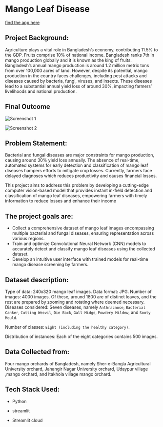 # Mango Leaf Disease 

[find the app here](https://mango-leaf-disease-spdjczea97u4mcahvwr4ng.streamlit.app/)

## Project Background:

Agriculture plays a vital role in Bangladesh’s economy, contributing 11.5% to the GDP. Fruits comprise 10% of national income. Bangladesh ranks 7th in mango production globally and it is known as the king of fruits. Bangladesh’s annual mango production is around 1.2 million metric tons from over 100,000 acres of land. However, despite its potential, mango production in the country faces challenges, including pest attacks and diseases caused by bacteria, fungi, viruses, and insects. These diseases lead to a substantial annual yield loss of around 30%, impacting farmers’ livelihoods and national production.

## Final Outcome 

![Screenshot 1](https://github.com/gbiamgaurav/mango-leaf-disease/assets/81230208/abd6a370-1ab8-4d1b-b172-74e1b9ef66d8)

![Screenshot 2](https://github.com/gbiamgaurav/mango-leaf-disease/assets/81230208/584e8885-4d91-4a18-afbf-eb53d7ac6490)


## Problem Statement:

Bacterial and fungal diseases are major constraints for mango production, causing around 30% yield loss annually. The absence of real-time, automated systems for early detection and classification of mango leaf diseases hampers efforts to mitigate crop losses. Currently, farmers face delayed diagnoses which reduces productivity and causes financial losses.

This project aims to address this problem by developing a cutting-edge computer vision-based model that provides instant in-field detection and classification of mango leaf diseases, empowering farmers with timely information to reduce losses and enhance their income

## The project goals are:

* Collect a comprehensive dataset of mango leaf images encompassing multiple bacterial and fungal diseases, ensuring representation across various regions.
* Train and optimize Convolutional Neural Network (CNN) models to accurately detect and classify mango leaf diseases using the collected dataset.
* Develop an intuitive user interface with trained models for real-time mango disease screening by farmers.

## Dataset description:

Type of data: 240x320 mango leaf images.
Data format: JPG.
Number of images: 4000 images. Of these, around 1800 are of distinct leaves, and the rest
are prepared by zooming and rotating where deemed necessary.
Diseases considered: Seven diseases, namely `Anthracnose`, `Bacterial Canker`, `Cutting Weevil`, `Die Back`, `Gall Midge`, `Powdery Mildew`, and `Sooty Mould`.

Number of classes: `Eight (including the healthy category)`.

Distribution of instances: Each of the eight categories contains 500 images.


## Data Collected from: 
Four mango orchards of Bangladesh, namely Sher-e-Bangla Agricultural University orchard, 
Jahangir Nagar University orchard, Udaypur village ,mango orchard, and 
Itakhola village mango orchard.

## Tech Stack Used:

* Python

* streamlit

* Streamlit cloud








